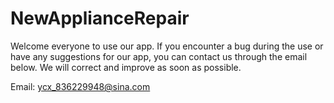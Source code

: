 # NewApplianceRepair



Welcome everyone to use our app. If you encounter a bug during the use or have any suggestions for our app, you can contact us through the email below. We will correct and improve as soon as possible.



Email: ycx_836229948@sina.com
